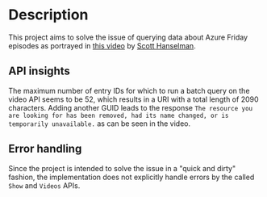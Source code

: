 # Description

This project aims to solve the issue of querying data about Azure Friday episodes as portrayed
in [this video](https://www.youtube.com/watch?v=dqNLBJKpNAI) by [Scott Hanselman](https://www.youtube.com/c/shanselman).

## API insights

The maximum number of entry IDs for which to run a batch query on the video API seems to be 52, which results in a URI
with a total length of 2090 characters. Adding another GUID leads to the
response `The resource you are looking for has been removed, had its name changed, or is temporarily unavailable.` as
can be seen in the video.

## Error handling

Since the project is intended to solve the issue in a "quick and dirty" fashion, the implementation does not explicitly
handle errors by the called `Show` and `Videos` APIs.